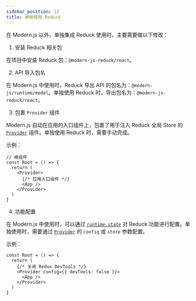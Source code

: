 ```yaml
---
sidebar_position: 12
title: 单独使用 Reduck
---
```


在 Modern.js 以外，单独集成 Reduck 使用时，主要需要做以下修改：

1. 安装 Reduck 相关包

在项目中安装 Reduck 包：`@modern-js-reduck/react`。


2. API 导入包名

在 Modern.js 中使用时，Reduck 导出 API 的包名为：`@modern-js/runtime/model`。单独使用 Reduck 时，导出包名为：`@modern-js-reduck/react`。


3. 包裹 `Provider` 组件

Modern.js 自动在应用的入口组件上，包裹了用于注入 Reduck 全局 Store 的 [`Provider`](/docs/apis/app/runtime/model/Provider) 组件。单独使用 Reduck 时，需要手动完成。

示例：
```tsx
// 根组件
const Root = () => {
  return (
    <Provider>
      {/* 应用入口组件 */}
      <App />
    </Provider>
  )
}
```


4. 功能配置

在 Modern.js 中使用时，可以通过 [`runtime.state`](/docs/apis/app/config/runtime/state) 对 Reduck 功能进行配置。单独使用时，需要通过 [`Provider`](/docs/apis/app/runtime/model/Provider) 的 `config` 或 `store` 参数配置。


示例：
```tsx
const Root = () => {
  return (
    {/* 关闭 Redux DevTools */}
    <Provider config={{ devTools: false }}>
      <App />
    </Provider>
  )
}
```
